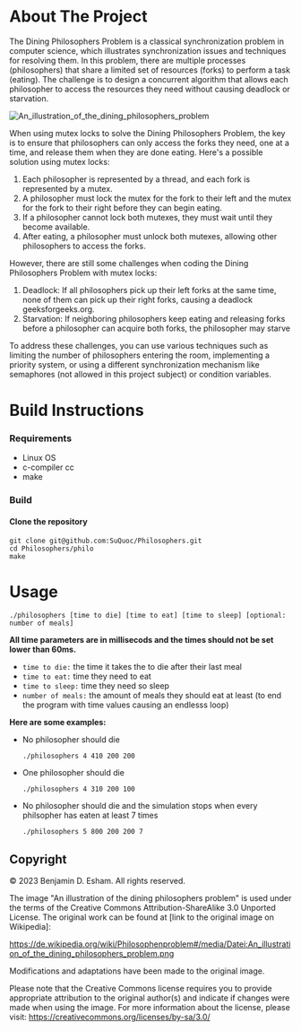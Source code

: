 
# About The Project
The Dining Philosophers Problem is a classical synchronization problem in computer science, which illustrates synchronization issues and techniques for resolving them. In this problem, there are multiple processes (philosophers) that share a limited set of resources (forks) to perform a task (eating). The challenge is to design a concurrent algorithm that allows each philosopher to access the resources they need without causing deadlock or starvation.

  ![An_illustration_of_the_dining_philosophers_problem](https://github.com/SuQuoc/Philosophers/assets/116435885/83446dde-62f7-4c6c-860e-e46a97f2913b)

When using mutex locks to solve the Dining Philosophers Problem, the key is to ensure that philosophers can only access the forks they need, one at a time, and release them when they are done eating. Here's a possible solution using mutex locks:

1. Each philosopher is represented by a thread, and each fork is represented by a mutex.
2. A philosopher must lock the mutex for the fork to their left and the mutex for the fork to their right before they can begin eating.
3. If a philosopher cannot lock both mutexes, they must wait until they become available.
4. After eating, a philosopher must unlock both mutexes, allowing other philosophers to access the forks.

However, there are still some challenges when coding the Dining Philosophers Problem with mutex locks:

1. Deadlock: If all philosophers pick up their left forks at the same time, none of them can pick up their right forks, causing a deadlock geeksforgeeks.org.
2. Starvation: If neighboring philosophers keep eating and releasing forks before a philosopher can acquire both forks, the philosopher may starve

To address these challenges, you can use various techniques such as limiting the number of philosophers entering the room, implementing a priority system, or using a different synchronization mechanism like semaphores (not allowed in this project subject) or condition variables.



# Build Instructions
### Requirements
  - Linux OS
  - c-compiler cc
  - make

### Build
#### Clone the repository
```
git clone git@github.com:SuQuoc/Philosophers.git
cd Philosophers/philo
make
```


# Usage
```
./philosophers [time to die] [time to eat] [time to sleep] [optional: number of meals]
```

__All time parameters are in millisecods and the times should not be set lower than 60ms.__
+ `time to die:` the time it takes the to die after their last meal
+ `time to eat:` time they need to eat
+ `time to sleep:` time they need so sleep
+ `number of meals:` the amount of meals they should eat at least (to end the program with time values causing an endlesss loop)



__Here are some examples:__
- No philosopher should die 
  ```
  ./philosophers 4 410 200 200
  ```


- One philosopher should die
  ```
  ./philosophers 4 310 200 100
  ```


- No philosopher should die and the simulation stops when every philsopher has eaten at least 7 times
  ```
  ./philosophers 5 800 200 200 7
  ```


## Copyright
© 2023 Benjamin D. Esham. All rights reserved.

The image "An illustration of the dining philosophers problem" is used under the terms of the Creative Commons Attribution-ShareAlike 3.0 Unported License. The original work can be found at [link to the original image on Wikipedia]: 

https://de.wikipedia.org/wiki/Philosophenproblem#/media/Datei:An_illustration_of_the_dining_philosophers_problem.png

Modifications and adaptations have been made to the original image.

Please note that the Creative Commons license requires you to provide appropriate attribution to the original author(s) and indicate if changes were made when using the image. For more information about the license, please visit: https://creativecommons.org/licenses/by-sa/3.0/

